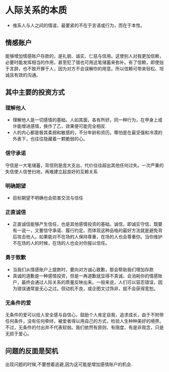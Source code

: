 # 人际关系的本质

- 维系人与人之间的情谊，最要紧的不在于言语或行为，而在于本性。

## 情感账户

能够增加情感账户存款的，是礼貌、诚实、仁慈与信用。这使别人对我更加信赖，必要时能发挥相当的作用，甚至犯了错也可用这笔储蓄来弥补。有了信赖，即使拙于言辞，也不致开罪于人，因为对方不会误解你的用意。所以信赖可带来轻松、坦诚且有效的沟通。


## 其中主要的投资方式

### 理解他人
- 理解他人是一切感情的基础。人如其面，各有所好。同一种行为，在甲身上或许能增进感情，换作了乙，效果便可能完全相反.
- 人的内心都是极其柔弱和敏感的，不分年龄和资历。哪怕是在最坚强和冷漠的外表下，也往往隐藏着一颗脆弱的心。

### 信守承诺
守信是一大笔储蓄，背信则是庞大支出，代价往往超出其他任何过失。一次严重的失信使人信誉扫地，再难建立起良好的互赖关系


### 明确期望
- 目标期望不明确也会损害交流与信任

### 正直诚信
- 正直诚信能够产生信任，也是其他感情投资的基础。诚信，即诚实守信，既要有一说一，又要信守承诺、履行约定。而体现这种品格的最好方法就是避免背后攻击他人。如果能对不在场的人保持尊重，在场的人也会尊重你。当你维护不在场的人的时候，在场的人也会对你报以信任。

### 勇于致歉
- 当我们从情感账户上提款时，要向对方诚心致歉，那会帮助我们增加存款
- 真诚的道歉是一种感情投资，但是一再道歉就显得不真诚，会消耗你的情感账户，最终会通过人际关系的质量反映出来。一般来说，人们可以容忍错误，因为错误通常是无心之过。但动机不良，或企图文过饰非，就不会获得宽恕。

### 无条件的爱
无条件的爱可以给人安全感与自信心，鼓励个人肯定自我，追求成长，由于不附带任何条件，没有任何牵绊，被爱者得以用自己的方式，检验人生种种美好的境界。不过，无条件的付出并不代表软弱。我们依然有原则、有限度、有是非观念，只是无损于爱心。

## 问题的反面是契机
出现问题的时候,不要想着逃避,因为这可能是增加感情账户的机会.





